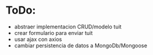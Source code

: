# ToDo:
- abstraer implementacion CRUD/modelo tuit
- crear formulario para enviar tuit
 - usar ajax con axios
- cambiar persistencia de datos a MongoDb/Mongoose
